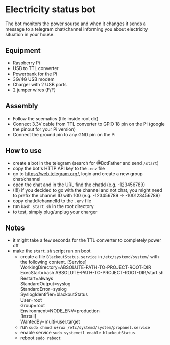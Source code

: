 # Electricity status bot
The bot monitors the power sourse and when it changes it sends a message to a telegram chat/channel informing you about electricity situation in your house.

## Equipment
  - Raspberry Pi
  - USB to TTL converter
  - Powerbank for the Pi
  - 3G/4G USB modem
  - Charger with 2 USB ports
  - 2 jumper wires (F/F)

## Assembly
  - Follow the scematics (file inside root dir)
  - Connect 3.3V cable from TTL converter to GPIO 18 pin on the Pi (google the pinout for your Pi version)
  - Connect the ground pin to any GND pin on the Pi

## How to use
  - create a bot in the telegram (search for @BotFather and send `/start`)
  - copy the bot's HTTP API key to the `.env` file
  - go to https://web.telegram.org/, login and create a new group chat/channel
  - open the chat and in the URL find the chatId (e.g. -123456789)
  - (!!!) if you decided to go with the channel and not chat, you might need to prefix the channel ID with 100 (e.g. -123456789 -> -100123456789)
  - copy chatId/channelId to the `.env` file
  - run `bash start.sh` in the root directory
  - to test, simply plug/unplug your charger

## Notes
  - it might take a few seconds for the TTL converter to completely power off
  - make the `start.sh` script run on boot
    - create a file `BlackoutStatus.service` in `/etc/systemd/system/` with the following content. 
      [Service]\
      WorkingDirectory=ABSOLUTE-PATH-TO-PROJECT-ROOT-DIR\
      ExecStart=bash ABSOLUTE-PATH-TO-PROJECT-ROOT-DIR/start.sh\
      Restart=always\
      StandardOutput=syslog\
      StandardError=syslog\
      SyslogIdentifier=blackoutStatus\
      User=root\
      Group=root\
      Environment=NODE_ENV=production\
      [Install]\
      WantedBy=multi-user.target
    - run `sudo chmod u+rwx /etc/systemd/system/propanel.service`
    - enable service `sudo systemctl enable blackoutStatus`
    - reboot `sudo reboot`
